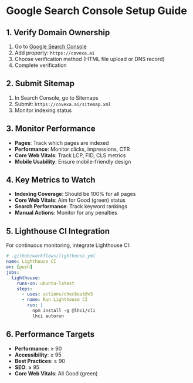 # Google Search Console Setup Guide

## 1. Verify Domain Ownership
1. Go to [Google Search Console](https://search.google.com/search-console)
2. Add property: `https://covexa.ai`
3. Choose verification method (HTML file upload or DNS record)
4. Complete verification

## 2. Submit Sitemap
1. In Search Console, go to Sitemaps
2. Submit: `https://covexa.ai/sitemap.xml`
3. Monitor indexing status

## 3. Monitor Performance
- **Pages**: Track which pages are indexed
- **Performance**: Monitor clicks, impressions, CTR
- **Core Web Vitals**: Track LCP, FID, CLS metrics
- **Mobile Usability**: Ensure mobile-friendly design

## 4. Key Metrics to Watch
- **Indexing Coverage**: Should be 100% for all pages
- **Core Web Vitals**: Aim for Good (green) status
- **Search Performance**: Track keyword rankings
- **Manual Actions**: Monitor for any penalties

## 5. Lighthouse CI Integration
For continuous monitoring, integrate Lighthouse CI:

```yaml
# .github/workflows/lighthouse.yml
name: Lighthouse CI
on: [push]
jobs:
  lighthouse:
    runs-on: ubuntu-latest
    steps:
      - uses: actions/checkout@v3
      - name: Run Lighthouse CI
        run: |
          npm install -g @lhci/cli
          lhci autorun
```

## 6. Performance Targets
- **Performance**: ≥ 90
- **Accessibility**: ≥ 95
- **Best Practices**: ≥ 90
- **SEO**: ≥ 95
- **Core Web Vitals**: All Good (green)